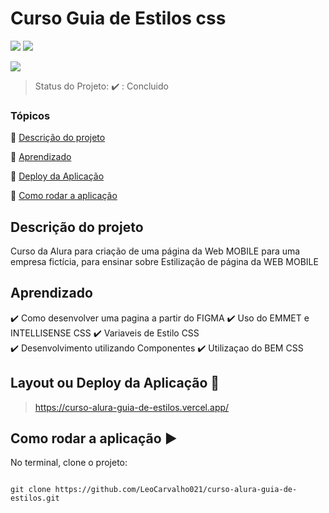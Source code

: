 
<h1>Curso Guia de Estilos css</h1>

<p  align="center">

<img  src=  "https://img.shields.io/badge/-HTML-orange"> <img  src="https://img.shields.io/badge/-CSS-blue"> 

<img  src="http://img.shields.io/static/v1?label=STATUS&message=CONCLUIDO&color=GREEN&style=for-the-badge"/>

</p>

> Status do Projeto: :heavy_check_mark: : Concluido

### Tópicos

:small_blue_diamond: [Descrição do projeto](#descrição-do-projeto)

:small_blue_diamond: [Aprendizado](#aprendizado)

:small_blue_diamond: [Deploy da Aplicação](#deploy-da-aplicação-dash)

:small_blue_diamond: [Como rodar a aplicação](#como-rodar-a-aplicação-arrow_forward)

## Descrição do projeto

<p  align="justify">

Curso da Alura para criação de uma página da Web MOBILE para uma empresa fictícia, para ensinar sobre Estilização de página da WEB MOBILE

</p>

## Aprendizado


:heavy_check_mark: Como desenvolver uma pagina a partir do FIGMA
:heavy_check_mark: Uso do EMMET e INTELLISENSE CSS
:heavy_check_mark: Variaveis de Estilo CSS  
:heavy_check_mark: Desenvolvimento utilizando Componentes
:heavy_check_mark: Utilizaçao do BEM CSS

## Layout ou Deploy da Aplicação :dash:

> https://curso-alura-guia-de-estilos.vercel.app/


## Como rodar a aplicação :arrow_forward:


No terminal, clone o projeto:


```

git clone https://github.com/LeoCarvalho021/curso-alura-guia-de-estilos.git

```
